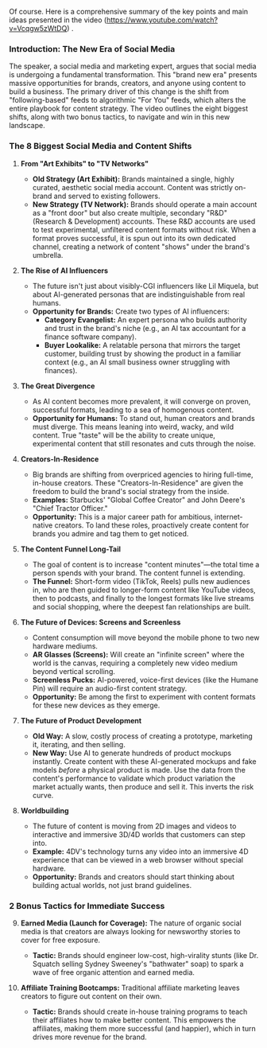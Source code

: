 Of course. Here is a comprehensive summary of the key points and main ideas presented in the video (https://www.youtube.com/watch?v=Vcqgw5zWtDQ) .

### **Introduction: The New Era of Social Media**

The speaker, a social media and marketing expert, argues that social media is undergoing a fundamental transformation. This "brand new era" presents massive opportunities for brands, creators, and anyone using content to build a business. The primary driver of this change is the shift from "following-based" feeds to algorithmic "For You" feeds, which alters the entire playbook for content strategy. The video outlines the eight biggest shifts, along with two bonus tactics, to navigate and win in this new landscape.

### **The 8 Biggest Social Media and Content Shifts**

1.  **From "Art Exhibits" to "TV Networks"**
    *   **Old Strategy (Art Exhibit):** Brands maintained a single, highly curated, aesthetic social media account. Content was strictly on-brand and served to existing followers.
    *   **New Strategy (TV Network):** Brands should operate a main account as a "front door" but also create multiple, secondary "R&D" (Research & Development) accounts. These R&D accounts are used to test experimental, unfiltered content formats without risk. When a format proves successful, it is spun out into its own dedicated channel, creating a network of content "shows" under the brand's umbrella.

2.  **The Rise of AI Influencers**
    *   The future isn't just about visibly-CGI influencers like Lil Miquela, but about AI-generated personas that are indistinguishable from real humans.
    *   **Opportunity for Brands:** Create two types of AI influencers:
        *   **Category Evangelist:** An expert persona who builds authority and trust in the brand's niche (e.g., an AI tax accountant for a finance software company).
        *   **Buyer Lookalike:** A relatable persona that mirrors the target customer, building trust by showing the product in a familiar context (e.g., an AI small business owner struggling with finances).

3.  **The Great Divergence**
    *   As AI content becomes more prevalent, it will converge on proven, successful formats, leading to a sea of homogenous content.
    *   **Opportunity for Humans:** To stand out, human creators and brands must diverge. This means leaning into weird, wacky, and wild content. True "taste" will be the ability to create unique, experimental content that still resonates and cuts through the noise.

4.  **Creators-In-Residence**
    *   Big brands are shifting from overpriced agencies to hiring full-time, in-house creators. These "Creators-In-Residence" are given the freedom to build the brand's social strategy from the inside.
    *   **Examples:** Starbucks' "Global Coffee Creator" and John Deere's "Chief Tractor Officer."
    *   **Opportunity:** This is a major career path for ambitious, internet-native creators. To land these roles, proactively create content for brands you admire and tag them to get noticed.

5.  **The Content Funnel Long-Tail**
    *   The goal of content is to increase "content minutes"—the total time a person spends with your brand. The content funnel is extending.
    *   **The Funnel:** Short-form video (TikTok, Reels) pulls new audiences in, who are then guided to longer-form content like YouTube videos, then to podcasts, and finally to the longest formats like live streams and social shopping, where the deepest fan relationships are built.

6.  **The Future of Devices: Screens and Screenless**
    *   Content consumption will move beyond the mobile phone to two new hardware mediums.
    *   **AR Glasses (Screens):** Will create an "infinite screen" where the world is the canvas, requiring a completely new video medium beyond vertical scrolling.
    *   **Screenless Pucks:** AI-powered, voice-first devices (like the Humane Pin) will require an audio-first content strategy.
    *   **Opportunity:** Be among the first to experiment with content formats for these new devices as they emerge.

7.  **The Future of Product Development**
    *   **Old Way:** A slow, costly process of creating a prototype, marketing it, iterating, and then selling.
    *   **New Way:** Use AI to generate hundreds of product mockups instantly. Create content with these AI-generated mockups and fake models *before* a physical product is made. Use the data from the content's performance to validate which product variation the market actually wants, then produce and sell it. This inverts the risk curve.

8.  **Worldbuilding**
    *   The future of content is moving from 2D images and videos to interactive and immersive 3D/4D worlds that customers can step into.
    *   **Example:** 4DV's technology turns any video into an immersive 4D experience that can be viewed in a web browser without special hardware.
    *   **Opportunity:** Brands and creators should start thinking about building actual worlds, not just brand guidelines.

### **2 Bonus Tactics for Immediate Success**

9.  **Earned Media (Launch for Coverage):** The nature of organic social media is that creators are always looking for newsworthy stories to cover for free exposure.
    *   **Tactic:** Brands should engineer low-cost, high-virality stunts (like Dr. Squatch selling Sydney Sweeney's "bathwater" soap) to spark a wave of free organic attention and earned media.

10. **Affiliate Training Bootcamps:** Traditional affiliate marketing leaves creators to figure out content on their own.
    *   **Tactic:** Brands should create in-house training programs to teach their affiliates how to make better content. This empowers the affiliates, making them more successful (and happier), which in turn drives more revenue for the brand.
